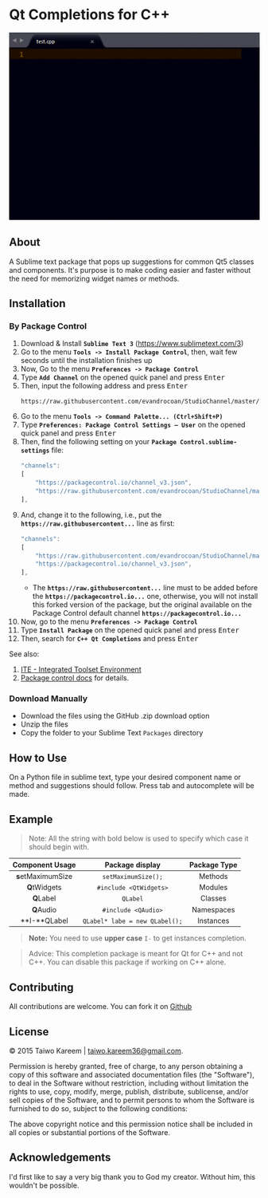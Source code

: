# Qt Completions for C++
![Preview](./preview.gif)
## About

A Sublime text package that pops up suggestions for common Qt5 classes and components. It's purpose is to make coding easier and faster without the need for memorizing widget names or methods.


## Installation

### By Package Control

1. Download & Install **`Sublime Text 3`** (https://www.sublimetext.com/3)
1. Go to the menu **`Tools -> Install Package Control`**, then,
    wait few seconds until the installation finishes up
1. Now,
    Go to the menu **`Preferences -> Package Control`**
1. Type **`Add Channel`** on the opened quick panel and press <kbd>Enter</kbd>
1. Then,
    input the following address and press <kbd>Enter</kbd>
    ```
    https://raw.githubusercontent.com/evandrocoan/StudioChannel/master/channel.json
    ```
1. Go to the menu **`Tools -> Command Palette...
    (Ctrl+Shift+P)`**
1. Type **`Preferences:
    Package Control Settings – User`** on the opened quick panel and press <kbd>Enter</kbd>
1. Then,
    find the following setting on your **`Package Control.sublime-settings`** file:
    ```js
    "channels":
    [
        "https://packagecontrol.io/channel_v3.json",
        "https://raw.githubusercontent.com/evandrocoan/StudioChannel/master/channel.json",
    ],
    ```
1. And,
    change it to the following, i.e.,
    put the **`https://raw.githubusercontent...`** line as first:
    ```js
    "channels":
    [
        "https://raw.githubusercontent.com/evandrocoan/StudioChannel/master/channel.json",
        "https://packagecontrol.io/channel_v3.json",
    ],
    ```
    * The **`https://raw.githubusercontent...`** line must to be added before the **`https://packagecontrol.io...`** one, otherwise,
      you will not install this forked version of the package,
      but the original available on the Package Control default channel **`https://packagecontrol.io...`**
1. Now,
    go to the menu **`Preferences -> Package Control`**
1. Type **`Install Package`** on the opened quick panel and press <kbd>Enter</kbd>
1. Then,
    search for **`C++ Qt Completions`** and press <kbd>Enter</kbd>

See also:

1. [ITE - Integrated Toolset Environment](https://github.com/evandrocoan/ITE)
1. [Package control docs](https://packagecontrol.io/docs/usage) for details.


### Download Manually

* Download the files using the GitHub .zip download option
* Unzip the files
* Copy the folder to your Sublime Text `Packages` directory


## How to Use

On a Python file in sublime text, type your desired component name or method and suggestions should follow. Press tab and autocomplete will be made.

## Example


> Note: All the string with bold below is used to specify which case it should begin with.

| Component Usage    | Package display          | Package Type |
| :-------------:    | :-------------:          | :-----:      |
| **s**etMaximumSize | `setMaximumSize();`      |  Methods     |
| **Q**tWidgets      | `#include <QtWidgets>`   |  Modules     |
| **Q**Label         | `QLabel`                 |  Classes     |
| **Q**Audio         | `#include <QAudio>`      |  Namespaces  |
| **I-**QLabel       |  `QLabel* labe = new QLabel();` | Instances |

> **Note:** You need to use **upper case** `I-` to get instances completion.

> Advice: This completion package is meant for Qt for C++ and not C++. You can disable this package if working on C++ alone.

## Contributing

All contributions are welcome. You can fork it on [Github](https://github.com/tushortz/Qt-Completions-for-Cpp)

## License
© 2015 Taiwo Kareem | taiwo.kareem36@gmail.com.

Permission is hereby granted, free of charge, to any person obtaining a copy
of this software and associated documentation files (the "Software"), to deal
in the Software without restriction, including without limitation the rights
to use, copy, modify, merge, publish, distribute, sublicense, and/or sell
copies of the Software, and to permit persons to whom the Software is
furnished to do so, subject to the following conditions:

The above copyright notice and this permission notice shall be included in
all copies or substantial portions of the Software.

## Acknowledgements
I'd first like to say a very big thank you to God my creator. Without him, this wouldn't be possible.







